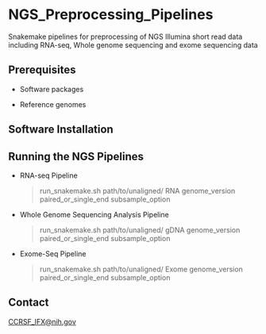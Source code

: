 # NGS_Preprocessing_Pipelines

Snakemake pipelines for preprocessing of NGS Illumina short read data including RNA-seq, Whole genome sequencing and exome sequencing  data

## Prerequisites

 * Software packages
   

 * Reference genomes



## Software Installation



## Running the NGS Pipelines

  *  RNA-seq Pipeline

     > run_snakemake.sh path/to/unaligned/  RNA  genome_version  paired_or_single_end  subsample_option

  *  Whole Genome Sequencing Analysis Pipeline

     > run_snakemake.sh path/to/unaligned/  gDNA  genome_version  paired_or_single_end  subsample_option

  * Exome-Seq Pipeline

    > run_snakemake.sh path/to/unaligned/  Exome  genome_version  paired_or_single_end  subsample_option



## Contact

  CCRSF_IFX@nih.gov


